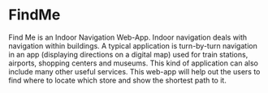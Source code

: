 # FindMe
Find Me is an Indoor Navigation Web-App. Indoor navigation deals with navigation within buildings. A typical application is turn-by-turn navigation in an app (displaying directions on a digital map) used for train stations, airports, shopping centers and museums. This kind of application can also include many other useful services. This web-app will help out the users to find where to locate which store and show the shortest path to it.

